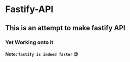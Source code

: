 # Fastify-API

## This is an attempt to make fastify API

### Yet Working onto it

#### Note: `fastify is indeed faster` :wink:
